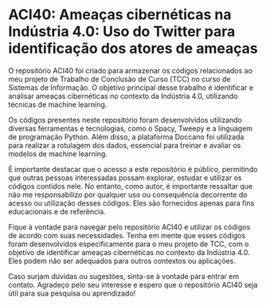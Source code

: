 # ACI40: Ameaças cibernéticas na Indústria 4.0: Uso do Twitter para identificação dos atores de ameaças
 

O repositório ACI40 foi criado para armazenar os códigos relacionados ao meu projeto de Trabalho de Conclusão de Curso (TCC) no curso de Sistemas de Informação. O objetivo principal desse trabalho é identificar e analisar ameaças cibernéticas no contexto da Indústria 4.0, utilizando técnicas de machine learning.

Os códigos presentes neste repositório foram desenvolvidos utilizando diversas ferramentas e tecnologias, como o Spacy, Tweepy e a linguagem de programação Python. Além disso, a plataforma Doccano foi utilizada para realizar a rotulagem dos dados, essencial para treinar e avaliar os modelos de machine learning.

É importante destacar que o acesso a este repositório é público, permitindo que outras pessoas interessadas possam explorar, estudar e utilizar os códigos contidos nele. No entanto, como autor, é importante ressaltar que não me responsabilizo por qualquer uso ou consequência decorrente do acesso ou utilização desses códigos. Eles são fornecidos apenas para fins educacionais e de referência.

Fique à vontade para navegar pelo repositório ACI40 e utilizar os códigos de acordo com suas necessidades. Tenha em mente que esses códigos foram desenvolvidos especificamente para o meu projeto de TCC, com o objetivo de identificar ameaças cibernéticas no contexto da Indústria 4.0. Eles podem não ser adequados para outros contextos ou aplicações.

Caso surjam dúvidas ou sugestões, sinta-se à vontade para entrar em contato. Agradeço pelo seu interesse e espero que o repositório ACI40 seja útil para sua pesquisa ou aprendizado!